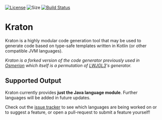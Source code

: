 [![License](https://img.shields.io/badge/license-BSD-blue.svg)](https://github.com/TheMrMilchmann/Kraton/blob/master/LICENSE.md)
![Size](https://reposs.herokuapp.com/?path=TheMrMilchmann/Kraton)
[![Build Status](https://travis-ci.org/TheMrMilchmann/Kraton.svg?branch=master)](https://travis-ci.org/TheMrMilchmann/Kraton)

Kraton
======
Kraton is a highly modular code generation tool that may be used to generate
code based on type-safe templates written in Kotlin (or other compatible JVM
languages).

*Kraton is a forked version of the code generator previously used in
[Osmerion](https://github.com/TheMrMilchmann/Osmerion) which itself is a 
permutation of [LWJGL3](https://github.com/LWJGL/lwjgl3)'s generator.*

Supported Output
----------------
Kraton currently provides **just the Java language module**. Further languages
will be added in future updates.

Check out the [issue tracker](https://github.com/TheMrMilchmann/Kraton/issues)
to see which languages are being worked on or to suggest a feature, or open a
pull-request to submit a feature yourself!
